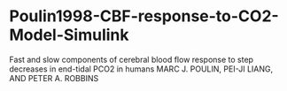 # Poulin1998-CBF-response-to-CO2-Model-Simulink
Fast and slow components of cerebral blood flow response to step decreases in end-tidal PCO2 in humans  MARC J. POULIN, PEI-JI LIANG, AND PETER A. ROBBINS
